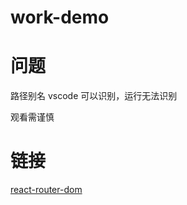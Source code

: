 # work-demo

# 问题
  路径别名 vscode 可以识别，运行无法识别

观看需谨慎

# 链接

[react-router-dom](https://reactrouter.com/en/main/components/outlet)